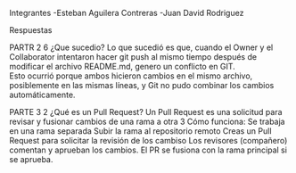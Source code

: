 Integrantes 
-Esteban Aguilera Contreras
-Juan David Rodriguez

Respuestas

PARTR 2
6 ¿Que sucedio?
    Lo que sucedió es que, cuando el Owner y el Collaborator intentaron hacer git 
    push al mismo tiempo después de modificar el archivo README.md, genero un conflicto en GIT.  
    Esto ocurrió porque ambos hicieron cambios en el mismo archivo, 
    posiblemente en las mismas líneas, y Git no pudo combinar los cambios automáticamente.

PARTE 3
2 ¿Qué es un Pull Request?
    Un Pull Request es una solicitud para revisar y fusionar cambios de una rama a otra 
3  Cómo funciona:
    Se trabaja en una rama separada 
    Subir la rama al repositorio remoto
    Creas un Pull Request para solicitar la revisión de los cambiso 
    Los revisores (compañero)  comentan y aprueban los cambios.
    El PR se fusiona con la rama principal si se aprueba.